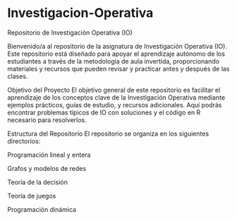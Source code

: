 # Investigacion-Operativa
Repositorio de Investigación Operativa (IO)


Bienvenido/a al repositorio de la asignatura de Investigación Operativa (IO). Este repositorio está diseñado para apoyar el aprendizaje autónomo de los estudiantes a través de la metodología de aula invertida, proporcionando materiales y recursos que pueden revisar y practicar antes y después de las clases.

Objetivo del Proyecto
El objetivo general de este repositorio es facilitar el aprendizaje de los conceptos clave de la Investigación Operativa mediante ejemplos prácticos, guías de estudio, y recursos adicionales. Aquí podrás encontrar problemas típicos de IO con soluciones y el código en R necesario para resolverlos.

Estructura del Repositorio
El repositorio se organiza en los siguientes directorios:

Programación lineal y entera

Grafos y modelos de redes

Teoría de la decisión

Teoría de juegos

Programación dinámica
